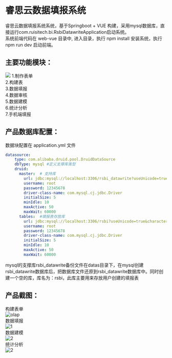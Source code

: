 # 睿思云数据填报系统
睿思云数据填报系统系统，基于Springboot + VUE 构建，采用mysql数据库，直接运行com.ruisitech.bi.RsbiDatawriteApplication启动系统。<br/>
系统前端代码在 web-vue 目录中, 进入目录，执行 npm install 安装系统，执行npm run dev 启动前端。 <br/>

## 主要功能模块：
<img src="https://www.ruisitech.com/img/introduce.png" />
1.制作表单  <br>
2.构建表 <br>
3.数据填报 <br>
4.数据审核  <br>
5.数据建模  <br>
6.统计分析  <br>
7.手机端填报 <br>

## 产品数据库配置：
数据块配置在 application.yml 文件
```yaml
datasource:
    type: com.alibaba.druid.pool.DruidDataSource
    dbType: mysql #定义支撑库类型
    druid:
      master:  # 支持库
        url: jdbc:mysql://localhost:3306/rsbi_datawrite?useUnicode=true&characterEncoding=utf-8&allowMultiQueries=true&serverTimezone=GMT%2B8
        username: root
        password: 12345678
        driver-class-name: com.mysql.cj.jdbc.Driver
        initialSize: 5
        minIdle: 10
        maxActive: 50
        maxWait: 60000
      tables:  #填报表存放库
        url: jdbc:mysql://localhost:3306/rsbi?useUnicode=true&characterEncoding=utf-8&allowMultiQueries=true&serverTimezone=GMT%2B8
        username: root
        password: 12345678
        driver-class-name: com.mysql.cj.jdbc.Driver
        initialSize: 5
        minIdle: 10
        maxActive: 50
        maxWait: 60000
```

mysql的支撑库rsbi_datawrite备份文件在datas目录下，在mysql创建 rsbi_datawrite数据库后，把数据库文件还原到rsbi_datawrite数据库中。同时创建一个空的库，库名为：rsbi，此库主要用来存放用户创建的填报表

## 产品截图：<br/>
构建表单<br/>
![olap](https://www.ruisitech.com/img/dw1.jpg?v4)  <br/>
数据填报<br/>
![1](https://www.ruisitech.com/img/dw2.jpg?v5)  <br/>
数据建模<br/>
![2](https://www.ruisitech.com/img/dw3.jpg?v3)  <br/>
统计分析<br/>
![2](https://www.ruisitech.com/img/dw4.jpg?v3)  <br/>
